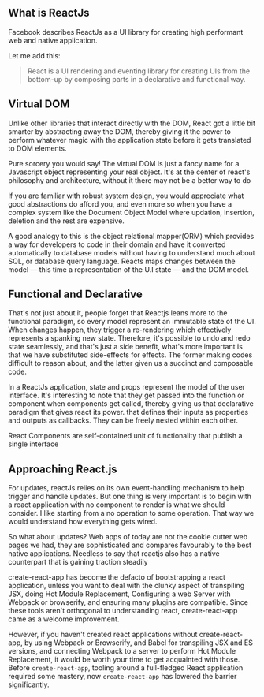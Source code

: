 ## What is ReactJs

Facebook describes ReactJs as a UI library for creating high performant web and native application. 

Let me add this:

> React is a UI rendering and eventing library for creating UIs from the bottom-up by composing parts in a declarative and functional way.


## Virtual DOM
Unlike other libraries that interact directly with the DOM, React got a little bit smarter by abstracting away the DOM, thereby giving it the power to perform whatever magic with the application state before it gets translated to DOM elements. 

Pure sorcery you would say! The virtual DOM is just a fancy name for a Javascript object representing your real object. It's at the center of react's philosophy and architecture, without it there may not be a better way to do 

If you are familiar with robust system design, you would appreciate what good abstractions do afford you, and even more so when you have a complex system like the Document Object Model where updation, insertion, deletion and the rest are expensive. 

A good analogy to this is the object relational mapper(ORM) which provides a way for developers to code in their domain and have it converted automatically to database models without having to understand much about SQL, or database query language. Reacts maps changes between the model &mdash; this time a representation of the U.I state &mdash; and the DOM model.

## Functional and Declarative

That's not just about it, people forget that Reactjs leans more to the functional paradigm, so every model represent an immutable state of the UI. When changes happen, they trigger a re-rendering which effectively represents a spanking new state. Therefore, it's possible to undo and redo state seamlessly, and that's just a side benefit, what's more important is that we have substituted side-effects for effects. The former making codes difficult to reason about, and the latter given us a succinct and composable code.

In a ReactJs application, state and props represent the model of the user interface. It's interesting to note that they get passed into the function or component when components get called, thereby giving us that declarative paradigm that gives react its power. that defines their inputs as properties and outputs as callbacks. They can be freely nested within each other.

React Components are self-contained unit of functionality that publish a single interface

## Approaching React.js
For updates, reactJs relies on its own event-handling mechanism to help trigger and handle updates. But one thing is very important is to begin with a react application with no component to render is what we should consider. I like starting from a no operation to some operation. That way we would understand how everything gets wired.

So what about updates? Web apps of today are not the cookie cutter web pages we had, they are sophisticated and compares favourably to the best native applications. Needless to say that reactjs also has a native counterpart that is gaining traction steadily

create-react-app has become the defacto of bootstrapping a react application, unless you want to deal with the clunky aspect of transpiling JSX, doing Hot Module Replacement, Configuring a web Server with Webpack or browserify, and ensuring many plugins are compatible. Since these tools aren't orthogonal to understanding react, create-react-app came as a welcome improvement.

However, if you haven't created react applications without create-react-app, by using Webpack or Browserify, and Babel for transpiling JSX and ES versions, and connecting Webpack to a server to perform Hot Module Replacement, it would be worth your time to get acquainted with those. Before `create-react-app`, tooling around a full-fledged React application required some mastery, now `create-react-app` has lowered the barrier significantly.